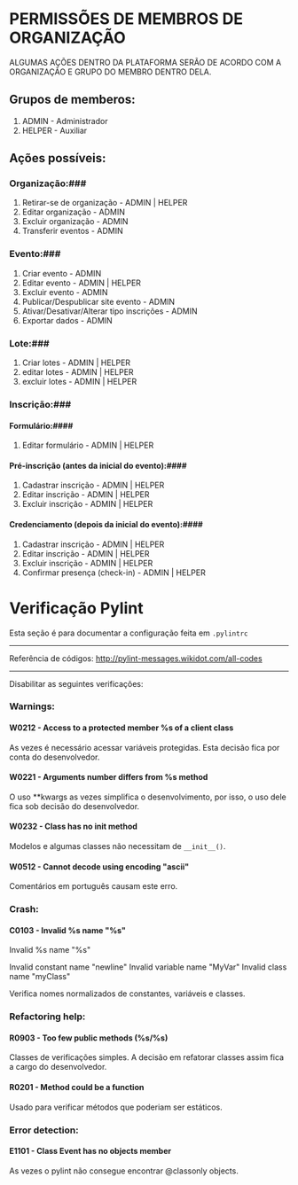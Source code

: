 # PERMISSÕES DE MEMBROS DE ORGANIZAÇÃO #

ALGUMAS AÇÕES DENTRO DA PLATAFORMA SERÃO DE ACORDO COM A ORGANIZAÇÃO E GRUPO DO MEMBRO DENTRO DELA.

## Grupos de memberos: ##
1. ADMIN - Administrador
2. HELPER - Auxiliar

## Ações possíveis: ##

### Organização:###
1. Retirar-se de organização - ADMIN | HELPER
2. Editar organização - ADMIN
3. Excluir organização - ADMIN
4. Transferir eventos - ADMIN

### Evento:###
1. Criar evento - ADMIN
2. Editar evento - ADMIN | HELPER
3. Excluir evento - ADMIN
4. Publicar/Despublicar site evento  - ADMIN
5. Ativar/Desativar/Alterar tipo inscrições - ADMIN
6. Exportar dados - ADMIN

### Lote:###
1. Criar lotes - ADMIN | HELPER
2. editar lotes - ADMIN  | HELPER
3. excluir lotes - ADMIN | HELPER

### Inscrição:###

#### Formulário:####
1. Editar formulário - ADMIN | HELPER

#### Pré-inscrição (antes da inicial do evento):####
1. Cadastrar inscrição - ADMIN | HELPER
2. Editar inscrição - ADMIN | HELPER
3. Excluir inscrição - ADMIN | HELPER

#### Credenciamento (depois da inicial do evento):####
1. Cadastrar inscrição - ADMIN | HELPER
2. Editar inscrição - ADMIN | HELPER
3. Excluir inscrição - ADMIN | HELPER
4. Confirmar presença (check-in) - ADMIN | HELPER

# Verificação Pylint #
  
Esta seção é para documentar a configuração feita em ```.pylintrc```

-- ---

Referência de códigos: http://pylint-messages.wikidot.com/all-codes

-- ---

Disabilitar as seguintes verificações:
 
### Warnings: ###

#### W0212 - Access to a protected member %s of a client class ####

As vezes é necessário acessar variáveis protegidas. Esta decisão fica por conta
do desenvolvedor.

#### W0221 - Arguments number differs from %s method ####

O uso **kwargs as vezes simplifica o desenvolvimento, por isso, o uso dele fica
sob decisão do desenvolvedor.

#### W0232 - Class has no __init__ method ####

Modelos e algumas classes não necessitam de `__init__()`.


#### W0512 - Cannot decode using encoding "ascii" ####

Comentários em português causam este erro.


### Crash: ###

#### C0103 - Invalid %s name "%s" ####

Invalid %s name "%s"

Invalid constant name "newline"
Invalid variable name "MyVar"
Invalid class name "myClass"

Verifica nomes normalizados de constantes, variáveis e classes.

### Refactoring help: ###
 
#### R0903 - Too few public methods (%s/%s) ####  
 
Classes de verificações simples. A decisão em refatorar classes assim fica a
cargo do desenvolvedor.
  
#### R0201 - Method could be a function ####

Usado para verificar métodos que poderiam ser estáticos.
  
### Error detection: ###

#### E1101 - Class Event has no objects member ####
 
As vezes o pylint não consegue encontrar @classonly objects.
